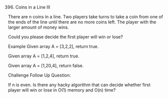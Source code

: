 396. Coins in a Line III

There are n coins in a line. Two players take turns to take a coin from one of the ends of the line until there are no more coins left. The player with the larger amount of money wins.

Could you please decide the first player will win or lose?

Example
Given array A = [3,2,2], return true.

Given array A = [1,2,4], return true.

Given array A = [1,20,4], return false.

Challenge
Follow Up Question:

If n is even. Is there any hacky algorithm that can decide whether first player will win or lose in O(1) memory and O(n) time?

